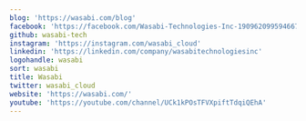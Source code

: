 ```yaml
---
blog: 'https://wasabi.com/blog'
facebook: 'https://facebook.com/Wasabi-Technologies-Inc-1909620995946675'
github: wasabi-tech
instagram: 'https://instagram.com/wasabi_cloud'
linkedin: 'https://linkedin.com/company/wasabitechnologiesinc'
logohandle: wasabi
sort: wasabi
title: Wasabi
twitter: wasabi_cloud
website: 'https://wasabi.com/'
youtube: 'https://youtube.com/channel/UCk1kPOsTFVXpiftTdqiQEhA'
---
```


